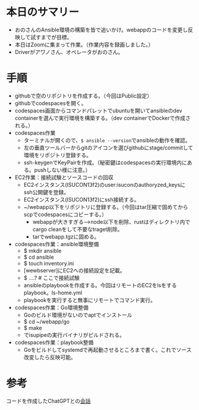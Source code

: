 # 本日のサマリー
- おのさんのAnsible環境の構築を皆で追いかけ。webappのコードを変更し反映して試すまでが目標。
- 本日はZoomに集まって作業。（作業内容を録画しました。）
- Driverがアワノさん、オペレータがおのさん。

# 手順
- githubで空のリポジトリを作成する。（今回はPublic設定）
- githubでcodespacesを開く。
- codespaces画面からコマンドパレットでubuntuを開いてansibleのdev containerを選んで実行環境を構築する。（dev containerでDockerで作成される。）
- codespaces作業
  - ターミナルが開くので、`$ ansible --version`でansibleの動作を確認。
  - 左の垂直ツールバーからgitのアイコンを選びgithubにstage/commitして環境をリポジトリ登録する。
  - ssh-keygenでKeyPairを作成。（秘密鍵はcodespacesの実行環境内にある。pushしない様に注意。）
- EC2作業：接続試験とソースコードの回収
  - EC2インスタンス(ISUCON13f2)のuser:isuconのauthoryzed_keysにssh公開鍵を登録。
  - EC2インスタンス(ISUCON13f2)にssh接続する。
  - ~/webapp以下をリポジトリに登録する。（今回はtar圧縮で固めてからscpでcodespacesにコピーする。）
    - webappが大きすぎる-->node以下を削除、rustはディレクトリ内でcargo cleanをして不要なtraget削除。
    - tarでwebapp.tgzに固める。
- codespaces作業：ansible環境整備
  - $ mkdir ansible
  - $ cd ansible
  - $ touch inventory.ini
  - [wewbserver]にEC2への接続設定を記載。
  - $ ....?   # ここで接続試験
  - ansibleのplaybookを作成する。今回はリモートのEC2をlsをするplaybook。ls-home.yml
  - playbookを実行すると無事にリモートでコマンド実行。  
- codespaces作業：Go環境整備
  - Goのビルド環境がないのでaptでインストール
  - $ cd ~/webapp/go
  - $ make
  - でisupipeの実行バイナリがビルドされる。
- codespaces作業：playbook整備
  - Goをビルドしてsystemdで再起動させるところまで書く。これでソース改変したら反映可能。

# 参考
コードを作成したChatGPTとの[会話](https://chatgpt.com/share/6720e7dd-53bc-800f-80df-8960a6acbf93)

